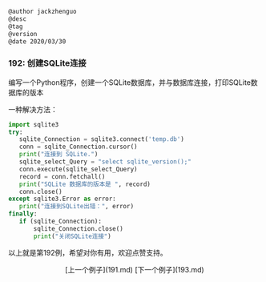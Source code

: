 
```markdown
@author jackzhenguo
@desc
@tag
@version 
@date 2020/03/30
```

### 192: 创建SQLite连接

编写一个Python程序，创建一个SQLite数据库，并与数据库连接，打印SQLite数据库的版本

一种解决方法：

```python
import sqlite3
try:
   sqlite_Connection = sqlite3.connect('temp.db')
   conn = sqlite_Connection.cursor()
   print("连接到 SQLite.")
   sqlite_select_Query = "select sqlite_version();"
   conn.execute(sqlite_select_Query)
   record = conn.fetchall()
   print("SQLite 数据库的版本是 ", record)
   conn.close()
except sqlite3.Error as error:
   print("连接到SQLite出错：", error)
finally:
   if (sqlite_Connection):
       sqlite_Connection.close()
       print("关闭SQLite连接")
```

以上就是第192例，希望对你有用，欢迎点赞支持。

<center>[上一个例子](191.md)    [下一个例子](193.md)</center>